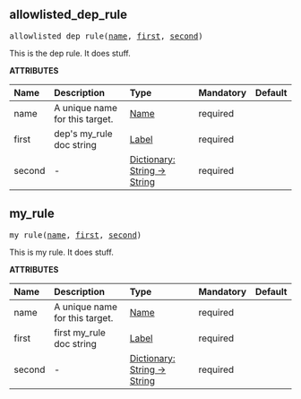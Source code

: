 <!-- Generated with Stardoc: http://skydoc.bazel.build -->



<a id="allowlisted_dep_rule"></a>

## allowlisted_dep_rule

<pre>
allowlisted_dep_rule(<a href="#allowlisted_dep_rule-name">name</a>, <a href="#allowlisted_dep_rule-first">first</a>, <a href="#allowlisted_dep_rule-second">second</a>)
</pre>

This is the dep rule. It does stuff.

**ATTRIBUTES**


| Name  | Description | Type | Mandatory | Default |
| :------------- | :------------- | :------------- | :------------- | :------------- |
| <a id="allowlisted_dep_rule-name"></a>name |  A unique name for this target.   | <a href="https://bazel.build/concepts/labels#target-names">Name</a> | required |  |
| <a id="allowlisted_dep_rule-first"></a>first |  dep's my_rule doc string   | <a href="https://bazel.build/concepts/labels">Label</a> | required |  |
| <a id="allowlisted_dep_rule-second"></a>second |  -   | <a href="https://bazel.build/rules/lib/dict">Dictionary: String -> String</a> | required |  |


<a id="my_rule"></a>

## my_rule

<pre>
my_rule(<a href="#my_rule-name">name</a>, <a href="#my_rule-first">first</a>, <a href="#my_rule-second">second</a>)
</pre>

This is my rule. It does stuff.

**ATTRIBUTES**


| Name  | Description | Type | Mandatory | Default |
| :------------- | :------------- | :------------- | :------------- | :------------- |
| <a id="my_rule-name"></a>name |  A unique name for this target.   | <a href="https://bazel.build/concepts/labels#target-names">Name</a> | required |  |
| <a id="my_rule-first"></a>first |  first my_rule doc string   | <a href="https://bazel.build/concepts/labels">Label</a> | required |  |
| <a id="my_rule-second"></a>second |  -   | <a href="https://bazel.build/rules/lib/dict">Dictionary: String -> String</a> | required |  |


